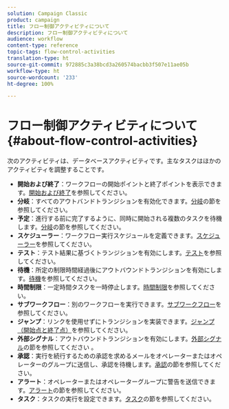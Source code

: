 ```yaml
---
solution: Campaign Classic
product: campaign
title: フロー制御アクティビティについて
description: フロー制御アクティビティについて
audience: workflow
content-type: reference
topic-tags: flow-control-activities
translation-type: ht
source-git-commit: 972885c3a38bcd3a260574bacbb3f507e11ae05b
workflow-type: ht
source-wordcount: '233'
ht-degree: 100%

---
```



# フロー制御アクティビティについて{#about-flow-control-activities}

次のアクティビティは、データベースアクティビティです。主なタスクはほかのアクティビティを調整することです。

* **開始および終了**：ワークフローの開始ポイントと終了ポイントを表示できます。[開始および終了](../../workflow/using/start-and-end.md)を参照してください。
* **分岐**：すべてのアウトバンドトランジションを有効化できます。[分岐](../../workflow/using/fork.md)の節を参照してください。
* **予定**：進行する前に完了するように、同時に開始される複数のタスクを待機します。[分岐](../../workflow/using/fork.md)の節を参照してください。
* **スケジューラー**：ワークフロー実行スケジュールを定義できます。[スケジューラー](../../workflow/using/scheduler.md)を参照してください。
* **テスト**：テスト結果に基づくトランジションを有効にします。[テスト](../../workflow/using/test.md)を参照してください。
* **待機**：所定の制限時間経過後にアウトバウンドトランジションを有効にします。[待機](../../workflow/using/wait.md)を参照してください。
* **時間制限**：一定時間タスクを一時停止します。[時間制限](../../workflow/using/time-constraint.md)を参照してください。
* **サブワークフロー**：別のワークフローを実行できます。[サブワークフロー](../../workflow/using/sub-workflow.md)を参照してください。
* **ジャンプ**：リンクを使用せずにトランジションを実装できます。[ジャンプ（開始点と終了点）](../../workflow/using/jump--start-point-and-end-point-.md)を参照してください。
* **外部シグナル**：アウトバウンドトランジションを有効にします。[外部シグナル](../../workflow/using/external-signal.md)の節を参照してください 。
* **承認**：実行を続行するための承認を求めるメールをオペレーターまたはオペレーターのグループに送信し、承認を待機します。[承認](../../workflow/using/approval.md)の節を参照してください。
* **アラート**：オペレーターまたはオペレーターグループに警告を送信できます。[アラート](../../workflow/using/alert.md)の節を参照してください。
* **タスク**：タスクの実行を設定できます。[タスク](../../workflow/using/task.md)の節を参照してください。

